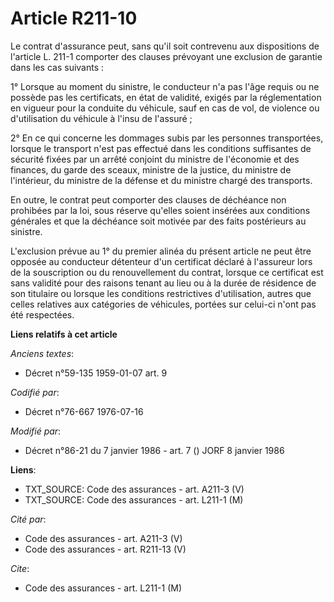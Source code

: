 # Article R211-10

Le contrat d'assurance peut, sans qu'il soit contrevenu aux dispositions de l'article L. 211-1 comporter des clauses
prévoyant une exclusion de garantie dans les cas suivants :

1° Lorsque au moment du sinistre, le conducteur n'a pas l'âge requis ou ne possède pas les certificats, en état de validité,
exigés par la réglementation en vigueur pour la conduite du véhicule, sauf en cas de vol, de violence ou d'utilisation du
véhicule à l'insu de l'assuré ;

2° En ce qui concerne les dommages subis par les personnes transportées, lorsque le transport n'est pas effectué dans les
conditions suffisantes de sécurité fixées par un arrêté conjoint du ministre de l'économie et des finances, du garde des
sceaux, ministre de la justice, du ministre de l'intérieur, du ministre de la défense et du ministre chargé des transports.

En outre, le contrat peut comporter des clauses de déchéance non prohibées par la loi, sous réserve qu'elles soient insérées
aux conditions générales et que la déchéance soit motivée par des faits postérieurs au sinistre.

L'exclusion prévue au 1° du premier alinéa du présent article ne peut être opposée au conducteur détenteur d'un certificat
déclaré à l'assureur lors de la souscription ou du renouvellement du contrat, lorsque ce certificat est sans validité pour
des raisons tenant au lieu ou à la durée de résidence de son titulaire ou lorsque les conditions restrictives d'utilisation,
autres que celles relatives aux catégories de véhicules, portées sur celui-ci n'ont pas été respectées.

**Liens relatifs à cet article**

_Anciens textes_:

  - Décret n°59-135 1959-01-07 art. 9

_Codifié par_:

  - Décret n°76-667 1976-07-16

_Modifié par_:

  - Décret n°86-21 du 7 janvier 1986 - art. 7 () JORF 8 janvier 1986

**Liens**:

  - TXT_SOURCE: Code des assurances - art. A211-3 (V)
  - TXT_SOURCE: Code des assurances - art. L211-1 (M)

_Cité par_:

  - Code des assurances - art. A211-3 (V)
  - Code des assurances - art. R211-13 (V)

_Cite_:

  - Code des assurances - art. L211-1 (M)
